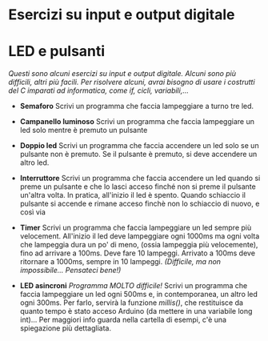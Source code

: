 # Esercizi su input e output digitale
# LED e pulsanti

*Questi sono alcuni esercizi su input e output digitale. Alcuni sono più difficili, altri più facili. Per risolvere alcuni, avrai bisogno di usare i costrutti del C imparati ad informatica, come if, cicli, variabili,...*

* **Semaforo**
Scrivi un programma che faccia lampeggiare a turno tre led.

* **Campanello luminoso**
Scrivi un programma che faccia lampeggiare un led solo mentre è premuto un pulsante

* **Doppio led**
Scrivi un programma che faccia accendere un led solo se un pulsante non è premuto. Se il pulsante è premuto, si deve accendere un altro led.

* **Interruttore**
Scrivi un programma che faccia accendere un led quando si preme un pulsante e che lo lasci acceso finché non si preme il pulsante un'altra volta. 
In pratica, all'inizio il led è spento. Quando schiaccio il pulsante si accende e rimane acceso finchè non lo schiaccio di nuovo, e così via 

* **Timer**
Scrivi un programma che faccia lampeggiare un led sempre più velocement. All'inizio il led deve lampeggiare ogni 1000ms ma ogni volta che lampeggia dura un po' di meno, (ossia lampeggia più velocemente), fino ad arrivare a 100ms. Deve fare 10 lampeggi. Arrivato a 100ms deve ritornare a 1000ms, sempre in 10 lampeggi. *(Difficile, ma non impossibile... Pensateci bene!)*

* **LED asincroni**
*Programma MOLTO difficile!*
Scrivi un programma che faccia lampeggiare un led ogni 500ms e, in contemporanea, un altro led ogni 300ms.
Per farlo, servirà la funzione *millis()*, che restituisce da quanto tempo è stato acceso Arduino (da mettere in una variabile long int)... Per maggiori info guarda nella cartella di esempi, c'è una spiegazione più dettagliata.
